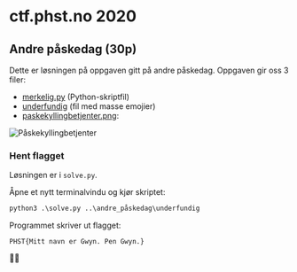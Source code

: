 # ctf.phst.no 2020

## Andre påskedag (30p)

Dette er løsningen på oppgaven gitt på andre påskedag. Oppgaven gir oss 3 filer:

- [merkelig.py](../andre_påskedag/merkelig.py) (Python-skriptfil)
- [underfundig](../andre_påskedag/underfundig) (fil med masse emojier)
- [paskekyllingbetjenter.png](../andre_påskedag/paskekyllingbetjenter.png):

![Påskekyllingbetjenter](../andre_påskedag/paskekyllingbetjenter.png)

### Hent flagget

Løsningen er i `solve.py`.

Åpne et nytt terminalvindu og kjør skriptet:

```cmd
python3 .\solve.py ..\andre_påskedag\underfundig
```

Programmet skriver ut flagget:

`PHST{Mitt navn er Gwyn. Pen Gwyn.}`

🐧😁
